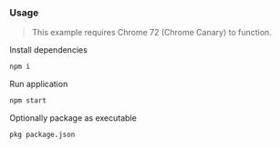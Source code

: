### Usage

> This example requires Chrome 72 (Chrome Canary) to function.

Install dependencies

```bash
npm i
```

Run application

```bash
npm start
```

Optionally package as executable

```bash
pkg package.json
```
